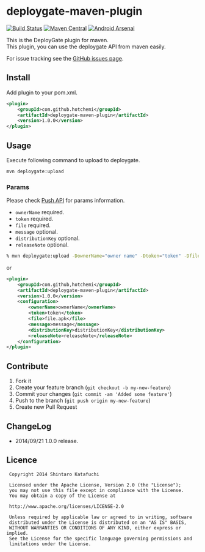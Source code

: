 deploygate-maven-plugin
=======================

[![Build Status](https://travis-ci.org/hotchemi/deploygate-maven-plugin.svg?branch=master)](https://travis-ci.org/hotchemi/deploygate-maven-plugin)
[![Maven Central](https://maven-badges.herokuapp.com/maven-central/com.github.hotchemi/deploygate-maven-plugin/badge.svg?style=flat)](https://maven-badges.herokuapp.com/maven-central/com.github.hotchemi/deploygate-maven-plugin)
[![Android Arsenal](https://img.shields.io/badge/Android%20Arsenal-deploygate--maven--plugin-brightgreen.svg?style=flat)](https://android-arsenal.com/details/1/974)

This is the DeployGate plugin for maven.  
This plugin, you can use the deploygate API from maven easily.

For issue tracking see the [GitHub issues page](https://github.com/hotchemi/deploygate-maven-plugin/issues).

## Install

Add plugin to your pom.xml.

```xml
<plugin>
    <groupId>com.github.hotchemi</groupId>
    <artifactId>deploygate-maven-plugin</artifactId>
    <version>1.0.0</version>
</plugin>
```

## Usage

Execute following command to upload to deploygate.

```sh
mvn deploygate:upload 
```

### Params

Please check [Push API](https://deploygate.com/docs/api) for params information. 

- `ownerName` required.
- `token` required.
- `file` required.
- `message` optional.
- `distributionKey` optional.
- `releaseNote` optional.

```sh
% mvn deploygate:upload -DownerName="owner name" -Dtoken="token" -Dfile="file.apk" -Dmessage="message" -DdistributionKey="distributinKey" -DreleaseNote="releaseNote"
```

or

```xml
<plugin>
    <groupId>com.github,hotchemi</groupId>
    <artifactId>deploygate-maven-plugin</artifactId>
    <version>1.0.0</version>
    <configuration>
        <ownerName>ownerName</ownerName>
        <token>token</token>
        <file>file.apk</file>
        <message>message</message>
        <distributionKey>distributionKey</distributionKey>
        <releaseNote>releaseNote</releaseNote>
    </configuration>
</plugin>
```

## Contribute

1. Fork it
2. Create your feature branch (`git checkout -b my-new-feature`)
3. Commit your changes (`git commit -am 'Added some feature'`)
4. Push to the branch (`git push origin my-new-feature`)
5. Create new Pull Request

## ChangeLog

- 2014/09/21 1.0.0 release.

## Licence

```
 Copyright 2014 Shintaro Katafuchi

 Licensed under the Apache License, Version 2.0 (the "License");
 you may not use this file except in compliance with the License.
 You may obtain a copy of the License at

 http://www.apache.org/licenses/LICENSE-2.0

 Unless required by applicable law or agreed to in writing, software
 distributed under the License is distributed on an "AS IS" BASIS,
 WITHOUT WARRANTIES OR CONDITIONS OF ANY KIND, either express or implied.
 See the License for the specific language governing permissions and
 limitations under the License.
```
